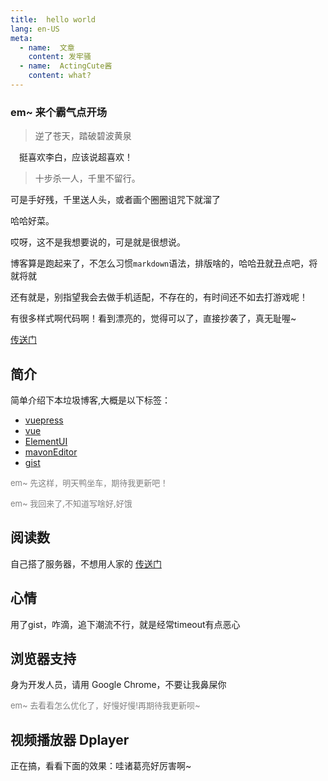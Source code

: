 ```yaml
---
title:  hello world
lang: en-US
meta:
  - name:  文章
    content: 发牢骚
  - name:  ActingCute酱
    content: what?
---
```


### em~ 来个霸气点开场

>逆了苍天，踏破碧波黄泉

<!-- more -->
<div ref="actingcute_anchor" id="actingcute_anchor"></div>

&ensp;&ensp;挺喜欢李白，应该说超喜欢！

>十步杀一人，千里不留行。

可是手好残，千里送人头，或者画个圈圈诅咒下就溜了

哈哈好菜。

哎呀，这不是我想要说的，可是就是很想说。

博客算是跑起来了，不怎么习惯`markdown`语法，排版啥的，哈哈丑就丑点吧，将就将就

还有就是，别指望我会去做手机适配，不存在的，有时间还不如去打游戏呢！

有很多样式啊代码啊！看到漂亮的，觉得可以了，直接抄袭了，真无耻喔~

[传送门](http://www.haibarai.com "要不要跳转去看看呢?")

## 简介

简单介绍下本垃圾博客,大概是以下标签：

* [vuepress](https://vuepress.vuejs.org/ "要不要跳转去看看呢?")
* [vue](https://cn.vuejs.org/ "要不要跳转去看看呢?")
* [ElementUI](https://element.eleme.cn "要不要跳转去看看呢?")
* [mavonEditor](https://github.com/hinesboy/mavonEditor "要不要跳转去看看呢?")
* [gist](https://gist.github.com/ "要不要跳转去看看呢?")

<font color=gray size=2>em~ 先这样，明天鸭坐车，期待我更新吧！</font>

<font color=gray size=2>em~ 我回来了,不知道写啥好,好饿</font>


## 阅读数

自己搭了服务器，不想用人家的 [传送门](https://github.com/ActingCute/lovely_server/ "要不要跳转去看看呢?")

## 心情

用了gist，咋滴，追下潮流不行，就是经常timeout有点恶心

## 浏览器支持

身为开发人员，请用 Google Chrome，不要让我鼻屎你

<font color=gray size=2>em~ 去看看怎么优化了，好慢好慢!再期待我更新呗~</font>

## 视频播放器 Dplayer

正在搞，看看下面的效果：哇诸葛亮好厉害啊~

<dplayer url="http://blog.deskmate.cc/666a.mp4"/>

    